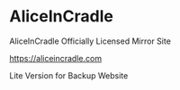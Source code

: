 # AliceInCradle
AliceInCradle Officially Licensed Mirror Site

https://aliceincradle.com

Lite Version for Backup Website
